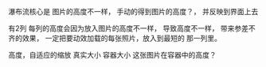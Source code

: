 瀑布流核心是 图片的高度不一样， 手动的得到图片的高度？， 并反映到界面上去

有2列 每列的高度会因为放入图片的高度不一样， 导致高度不一样，
带来参差不齐的效果， 一定把要动效加载的每张照片，放入到最短的
那一列里。

高度，自适应的缩放 真实大小 容器大小
这张图片在容器中的高度？